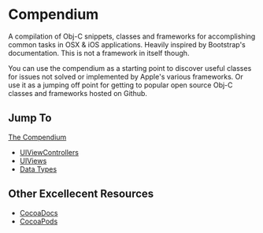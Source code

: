 # Compendium



A compilation of Obj-C snippets, classes and frameworks for accomplishing common tasks in OSX & iOS applications.  Heavily inspired by Bootstrap's documentation.  This is not a framework in itself though.

You can use the compendium as a starting point to discover useful classes for issues not solved or implemented by Apple's various frameworks.  Or use it as a jumping off point for getting to popular open source Obj-C classes and frameworks hosted on Github.

## Jump To

[The Compendium](http://dbelford.github.io/Obj-Compendium)

- [UIViewControllers](http://dbelford.github.io/Obj-Compendium/#ViewControllers)
- [UIViews](http://dbelford.github.io/Obj-Compendium/#Views)
- [Data Types](http://dbelford.github.io/Obj-Compendium/#Data-Types)

## Other Excellecent Resources

- [CocoaDocs](http://cocoadocs.org/)
- [CocoaPods](http://cocoapods.org/)
